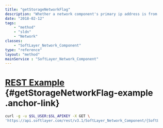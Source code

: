 ```yaml
---
title: "getStorageNetworkFlag"
description: "Whether a network component's primary ip address is from a storage network subnet or not. [Deprecated]"
date: "2018-02-12"
tags:
    - "method"
    - "sldn"
    - "Network"
classes:
    - "SoftLayer_Network_Component"
type: "reference"
layout: "method"
mainService : "SoftLayer_Network_Component"
---
```


# [REST Example](#getStorageNetworkFlag-example) <a href="/article/rest/"><i class="fas fa-question"></i></a> {#getStorageNetworkFlag-example .anchor-link} 
```bash
curl -g -u $SL_USER:$SL_APIKEY -X GET \
'https://api.softlayer.com/rest/v3.1/SoftLayer_Network_Component/{SoftLayer_Network_ComponentID}/getStorageNetworkFlag'
```
